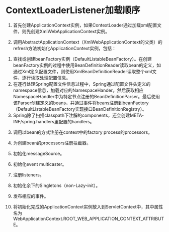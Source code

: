 # ContextLoaderListener加载顺序

1. 首先创建ApplicationContext实例，如果ContextLoader通过加载xml配置文件，则先创建XmlWebApplicationContext实例。

2. 调用AbstractApplicationContext（XmlWebApplicationContext的父类）的refresh方法初始化ApplicationContext实例，包括：  
1) 查找或创建beanFactory实例（DefaultListableBeanFactory）。在创建beanFactory实例的过程中使用BeanDefinitionReader读取bean的定义，如通过Xml定义配置文件，则使用XmlBeanDefinitionReader读取整个xml文件，逐行读取处理配置信息。  
2) 在逐行处理Spring配置文件信息过程中，Spring通过配置文件头<beans>定义的namespace信息，加载对应的NamespaceHander。然后获取相应NamespaceHandler中为特定节点注册的BeanDefinitionParser。最后使用该Parser创建定义的beans，并通过事件将beans注册到beanFactory（DefaultListableBeanFactory实现接口BeanDefinitionRegistry）。  
3) Spring除了扫描classpath下注解的components，还会创建META-INF/spring.handlers里配置的handlers。

3. 调用以bean的方式注册在context中的factory process的processors。

4. 为创建bean的processors注册拦截器。

5. 初始化messageSource。

6. 初始化event multicaster。

7. 注册listeners。

8. 初始化余下的Singletons（non-Lazy-init）。

9. 发布相应的事件。

10. 将初始化完成的ApplicationContext实例放入到ServletContext中，其中属性名为WebApplicationContext.ROOT\_WEB\_APPLICATION\_CONTEXT\_ATTRIBUTE。
